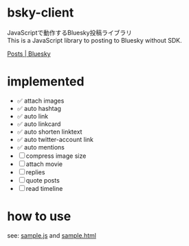 # bsky-client

JavaScriptで動作するBluesky投稿ライブラリ  
This is a JavaScript library to posting to Bluesky without SDK.

[Posts | Bluesky](https://docs.bsky.app/docs/advanced-guides/posts)

# implemented

- ✅ attach images
- ✅ auto hashtag
- ✅ auto link
- ✅ auto linkcard
- ✅ auto shorten linktext
- ✅ auto twitter-account link
- ✅ auto mentions
- ☐ compress image size
- ☐ attach movie
- ☐ replies
- ☐ quote posts
- ☐ read timeline

# how to use

see: [sample.js](https://github.com/zaki-lknr/bsky-client/blob/main/sample.js) and [sample.html](https://github.com/zaki-lknr/bsky-client/blob/main/sample.html)
